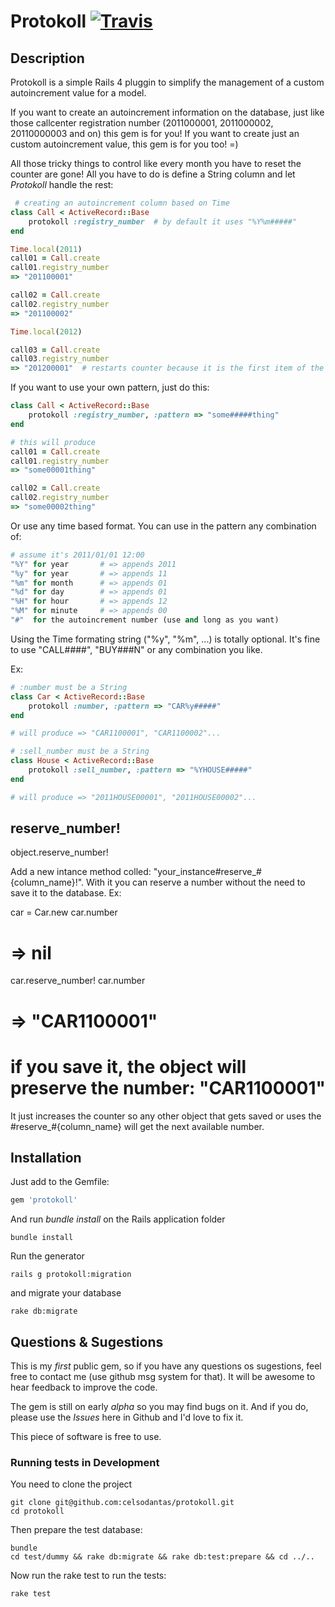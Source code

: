 # Protokoll [![Travis](https://api.travis-ci.org/celsodantas/protokoll.png)](http://travis-ci.org/celsodantas/protokoll)


## Description

Protokoll is a simple Rails 4 pluggin to simplify the management of a custom autoincrement value for a model. 

If you want to create an autoincrement information on the database, just like those callcenter registration number (2011000001, 2011000002, 20110000003 and on) this gem is for you! If you want to create just an custom autoincrement value, this gem is for you too! =)

All those tricky things to control like every month you have to reset the counter are gone! All you have to do is define a String column and let _Protokoll_ handle the rest:


```ruby
 # creating an autoincrement column based on Time
class Call < ActiveRecord::Base
    protokoll :registry_number  # by default it uses "%Y%m#####"
end

Time.local(2011)
call01 = Call.create
call01.registry_number
=> "201100001"

call02 = Call.create
call02.registry_number
=> "201100002"

Time.local(2012)

call03 = Call.create
call03.registry_number
=> "201200001"  # restarts counter because it is the first item of the year
```

If you want to use your own pattern, just do this:

```ruby
class Call < ActiveRecord::Base
    protokoll :registry_number, :pattern => "some#####thing"
end

# this will produce
call01 = Call.create
call01.registry_number
=> "some00001thing"

call02 = Call.create
call02.registry_number
=> "some00002thing"
```

Or use any time based format. You can use in the pattern any combination of:

```ruby
# assume it's 2011/01/01 12:00
"%Y" for year   	# => appends 2011 
"%y" for year   	# => appends 11 
"%m" for month  	# => appends 01
"%d" for day	 	# => appends 01
"%H" for hour	 	# => appends 12
"%M" for minute 	# => appends 00
"#"  for the autoincrement number (use and long as you want)
```

Using the Time formating string ("%y", "%m", ...) is totally optional. It's fine to use "CALL####", "BUY###N" or any combination you like.

Ex:
```ruby
# :number must be a String
class Car < ActiveRecord::Base
    protokoll :number, :pattern => "CAR%y#####"
end

# will produce => "CAR1100001", "CAR1100002"... 

# :sell_number must be a String
class House < ActiveRecord::Base
    protokoll :sell_number, :pattern => "%YHOUSE#####"
end

# will produce => "2011HOUSE00001", "2011HOUSE00002"...
```

## reserve_number!

   object.reserve_number!

Add a new intance method colled: "your_instance#reserve_#{column_name}!".
With it you can reserve a number without the need to save it to the database. Ex:

  car = Car.new
  car.number
  # => nil
  car.reserve_number!
  car.number
  # => "CAR1100001"
  # if you save it, the object will preserve the number: "CAR1100001"

It just increases the counter so any other object that gets saved or uses the #reserve_#{column_name} will get the next available number.

## Installation

Just add to the Gemfile:
 
```ruby
gem 'protokoll'
```

And run _bundle install_ on the Rails application folder

    bundle install

Run the generator

    rails g protokoll:migration

and migrate your database

    rake db:migrate


## Questions & Sugestions
This is my _first_ public gem, so if you have any questions os sugestions, feel free to contact me (use github msg system for that). It will be awesome to hear feedback to improve the code.

The gem is still on early _alpha_ so you may find bugs on it. And if you do, please use the _Issues_ here in Github and I'd love to fix it.  

This piece of software is free to use.

### Running tests in Development

You need to clone the project

    git clone git@github.com:celsodantas/protokoll.git
    cd protokoll

Then  prepare the test database:

    bundle
    cd test/dummy && rake db:migrate && rake db:test:prepare && cd ../..

Now run the rake test to run the tests:

    rake test
